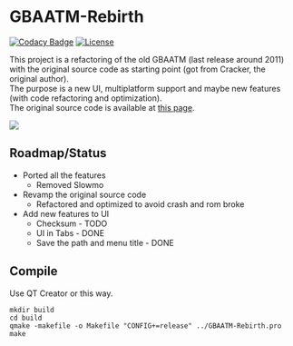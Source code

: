 # GBAATM-Rebirth
[![Codacy Badge](https://api.codacy.com/project/badge/Grade/854bf910a8ed4ec2ad2249a2045d3fbb)](https://app.codacy.com/manual/mte90/GBAATM-Rebirth?utm_source=github.com&utm_medium=referral&utm_content=Mte90/GBAATM-Rebirth&utm_campaign=Badge_Grade_Settings)
[![License](https://img.shields.io/badge/License-GPL%20v3-blue.svg)](http://www.gnu.org/licenses/gpl-3.0)   

This project is a refactoring of the old GBAATM (last release around 2011) with the original source code as starting point (got from Cracker, the original author).  
The purpose is a new UI, multiplatform support and maybe new features (with code refactoring and optimization).  
The original source code is available at [this page](https://github.com/Mte90/GBAATM-Rebirth/releases/tag/original).  

![](https://user-images.githubusercontent.com/403283/81478548-88cc8380-921e-11ea-8a90-fc25344fecbc.png)

## Roadmap/Status

* Ported all the features
  * Removed Slowmo
* Revamp the original source code
  * Refactored and optimized to avoid crash and rom broke
* Add new features to UI
  * Checksum - TODO
  * UI in Tabs - DONE
  * Save the path and menu title - DONE

## Compile

Use QT Creator or this way.

```
mkdir build
cd build
qmake -makefile -o Makefile "CONFIG+=release" ../GBAATM-Rebirth.pro
make
```
